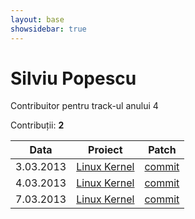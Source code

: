 ```yaml
---
layout: base
showsidebar: true
---
```


# Silviu Popescu

Contribuitor pentru track-ul anului 4

Contribuții: **2**

|Data |Proiect | Patch |
|-----|--------|-------|
|3.03.2013|[Linux Kernel][kernel]|[commit](http://marc.info/?l=linux-kernel&m=136229307008005&w=2)|
|4.03.2013|[Linux Kernel][kernel]|[commit](https://lkml.org/lkml/2013/3/4/20)|
|7.03.2013|[Linux Kernel][kernel]|[commit](http://marc.info/?l=linux-netdev&m=136263526417291&w=2)|


[kernel]: http://www.kernel.org "Linux kernel"
